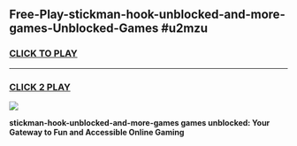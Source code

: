 
## Free-Play-stickman-hook-unblocked-and-more-games-Unblocked-Games #u2mzu
<h3>
<a href="https://news.freeplayer.one?title=stickman-hook-unblocked-and-more-games&ref=8M">CLICK TO PLAY</a></h3>
<hr>

<h3>
<a href="https://news.freeplayer.one?title=stickman-hook-unblocked-and-more-games&ref=8M">CLICK 2 PLAY</a>
  
</h3>

<a href="https://news.freeplayer.one?title=stickman-hook-unblocked-and-more-games&ref=8M"><img src="https://clearcache.store/games.png"></a>


**stickman-hook-unblocked-and-more-games games unblocked: Your Gateway to Fun and Accessible Online Gaming**

